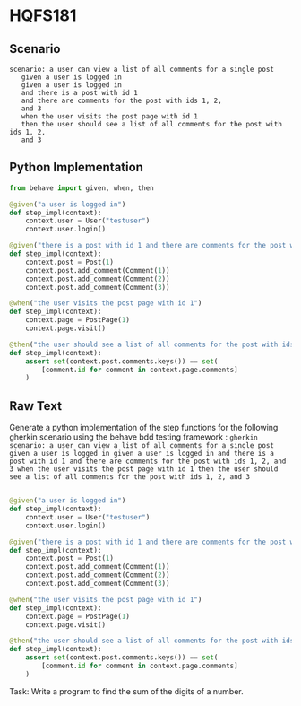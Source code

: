 # HQFS181
## Scenario
```gherkin
scenario: a user can view a list of all comments for a single post 
   given a user is logged in 
   given a user is logged in 
   and there is a post with id 1 
   and there are comments for the post with ids 1, 2, 
   and 3 
   when the user visits the post page with id 1 
   then the user should see a list of all comments for the post with ids 1, 2, 
   and 3
```


## Python Implementation
```python
from behave import given, when, then

@given("a user is logged in")
def step_impl(context):
    context.user = User("testuser")
    context.user.login()

@given("there is a post with id 1 and there are comments for the post with ids 1, 2, and 3")
def step_impl(context):
    context.post = Post(1)
    context.post.add_comment(Comment(1))
    context.post.add_comment(Comment(2))
    context.post.add_comment(Comment(3))

@when("the user visits the post page with id 1")
def step_impl(context):
    context.page = PostPage(1)
    context.page.visit()

@then("the user should see a list of all comments for the post with ids 1, 2, and 3")
def step_impl(context):
    assert set(context.post.comments.keys()) == set(
        [comment.id for comment in context.page.comments]
    )
```


## Raw Text
Generate a python implementation of the step functions for the following gherkin scenario using the behave bdd testing framework : ```gherkin scenario: a user can view a list of all comments for a single post given a user is logged in given a user is logged in and there is a post with id 1 and there are comments for the post with ids 1, 2, and 3 when the user visits the post page with id 1 then the user should see a list of all comments for the post with ids 1, 2, and 3 ```



```python from behave import given, when, then

@given("a user is logged in")
def step_impl(context):
    context.user = User("testuser")
    context.user.login()

@given("there is a post with id 1 and there are comments for the post with ids 1, 2, and 3")
def step_impl(context):
    context.post = Post(1)
    context.post.add_comment(Comment(1))
    context.post.add_comment(Comment(2))
    context.post.add_comment(Comment(3))

@when("the user visits the post page with id 1")
def step_impl(context):
    context.page = PostPage(1)
    context.page.visit()

@then("the user should see a list of all comments for the post with ids 1, 2, and 3")
def step_impl(context):
    assert set(context.post.comments.keys()) == set(
        [comment.id for comment in context.page.comments]
    )
```

Task: Write a program to find the sum of the digits of a number.
